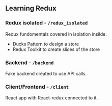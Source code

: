 ## Learning Redux

### Redux isolated - `/redux_isolated`

Redux fundomentals covered in isolation insilde.

- Ducks Pattern to design a store
- Redux Toolkit to create slices of the store

### Backend - `/backend`

Fake backend created to use API calls.

### Client/Frontend - `/client`

React app with React-redux connected to it.
